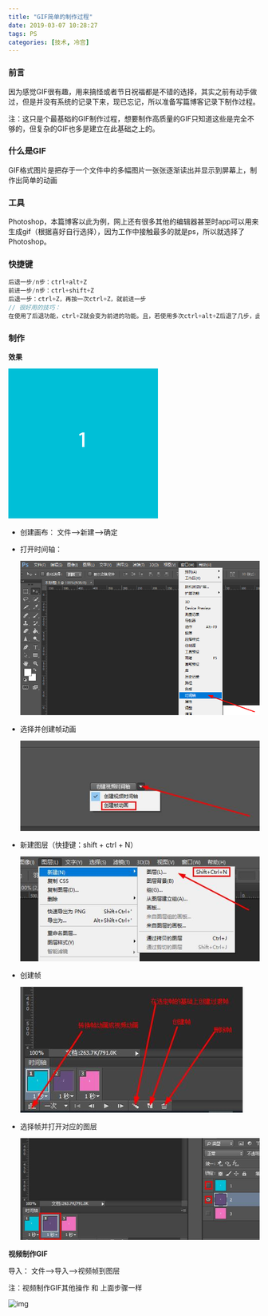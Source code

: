 ```yaml
---
title: "GIF简单的制作过程"
date: 2019-03-07 10:28:27
tags: PS
categories: [技术, 冷宫]
---
```


### 前言

因为感觉GIF很有趣，用来搞怪或者节日祝福都是不错的选择，其实之前有动手做过，但是并没有系统的记录下来，现已忘记，所以准备写篇博客记录下制作过程。

注：这只是个最基础的GIF制作过程，想要制作高质量的GIF只知道这些是完全不够的，但复杂的GIF也多是建立在此基础之上的。

### 什么是GIF

GIF格式图片是把存于一个文件中的多幅图片一张张逐渐读出并显示到屏幕上，制作出简单的动画

### 工具

Photoshop，本篇博客以此为例，网上还有很多其他的编辑器甚至时app可以用来生成gif（根据喜好自行选择），因为工作中接触最多的就是ps，所以就选择了Photoshop。

### 快捷键

```js
后退一步/n步：ctrl+alt+Z
前进一步/n步：ctrl+shift+Z
后退一步：ctrl+Z，再按一次ctrl+Z，就前进一步
// 很好用的技巧：
在使用了后退功能，ctrl+Z就会变为前进的功能。且，若使用多次ctrl+alt+Z后退了几步，此时使用ctrl+Z会直接前进到最后一步。
```



### 制作

**效果**

![img](/images/gif/gif.gif)

- 创建画布： 文件—>新建—>确定

- 打开时间轴：

  ![img](/images/gif/time.png)

- 选择并创建帧动画

  ![img](/images/gif/create.jpg)

- 新建图层（快捷键：shift + ctrl + N）

  ![img](/images/gif/tuceng.jpg)

- 创建帧

  ![img](/images/gif/bar.jpg)

- 选择帧并打开对应的图层

  ![img](/images/gif/zhen.jpg)

**视频制作GIF**

导入： 文件—>导入—>视频帧到图层

注：视频制作GIF其他操作 和 上面步骤一样

![img](/images/gif/music.gif)

